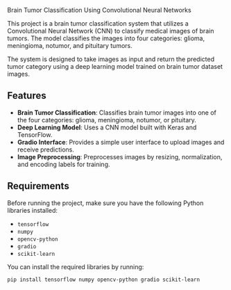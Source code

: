 Brain Tumor Classification Using Convolutional Neural Networks

This project is a brain tumor classification system that utilizes a Convolutional Neural Network (CNN) to classify medical images of brain tumors. The model classifies the images into four categories: glioma, meningioma, notumor, and pituitary tumors.

The system is designed to take images as input and return the predicted tumor category using a deep learning model trained on brain tumor dataset images.

## Features

- **Brain Tumor Classification**: Classifies brain tumor images into one of the four categories: glioma, meningioma, notumor, or pituitary.
- **Deep Learning Model**: Uses a CNN model built with Keras and TensorFlow.
- **Gradio Interface**: Provides a simple user interface to upload images and receive predictions.
- **Image Preprocessing**: Preprocesses images by resizing, normalization, and encoding labels for training.

## Requirements

Before running the project, make sure you have the following Python libraries installed:

- `tensorflow`
- `numpy`
- `opencv-python`
- `gradio`
- `scikit-learn`

You can install the required libraries by running:

```bash
pip install tensorflow numpy opencv-python gradio scikit-learn
